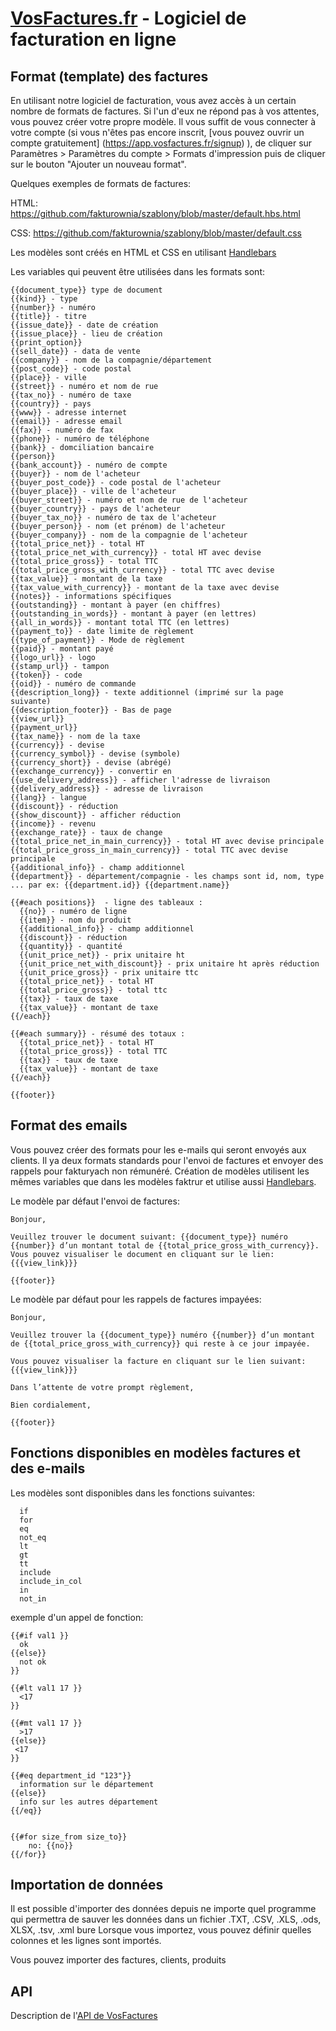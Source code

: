 [VosFactures.fr](http://vosfactures.fr/) - Logiciel de facturation en ligne
===========

Format (template) des factures
---------------

En utilisant notre logiciel de facturation, vous avez accès à un certain nombre de formats de factures. Si l'un d'eux ne répond pas à vos attentes, vous pouvez créer votre propre modèle. Il vous suffit de vous connecter à votre compte (si vous n'êtes pas encore inscrit, [vous pouvez ouvrir un compte gratuitement] (https://app.vosfactures.fr/signup) ), de cliquer sur Paramètres > Paramètres du compte > Formats d'impression puis de cliquer sur le bouton "Ajouter un nouveau format".



Quelques exemples de formats de factures:

HTML: https://github.com/fakturownia/szablony/blob/master/default.hbs.html

CSS: https://github.com/fakturownia/szablony/blob/master/default.css

Les modèles sont créés en HTML et CSS en utilisant [Handlebars](http://handlebarsjs.com/)

Les variables qui peuvent être utilisées dans les formats sont:

```shell
{{document_type}} type de document
{{kind}} - type
{{number}} - numéro
{{title}} - titre
{{issue_date}} - date de création
{{issue_place}} - lieu de création
{{print_option}} 
{{sell_date}} - data de vente
{{company}} - nom de la compagnie/département
{{post_code}} - code postal
{{place}} - ville
{{street}} - numéro et nom de rue
{{tax_no}} - numéro de taxe
{{country}} - pays
{{www}} - adresse internet
{{email}} - adresse email
{{fax}} - numéro de fax
{{phone}} - numéro de téléphone
{{bank}} - domciliation bancaire
{{person}}
{{bank_account}} - numéro de compte
{{buyer}} - nom de l'acheteur
{{buyer_post_code}} - code postal de l'acheteur
{{buyer_place}} - ville de l'acheteur
{{buyer_street}} - numéro et nom de rue de l'acheteur
{{buyer_country}} - pays de l'acheteur
{{buyer_tax_no}} - numéro de tax de l'acheteur
{{buyer_person}} - nom (et prénom) de l'acheteur
{{buyer_company}} - nom de la compagnie de l'acheteur
{{total_price_net}} - total HT
{{total_price_net_with_currency}} - total HT avec devise
{{total_price_gross}} - total TTC 
{{total_price_gross_with_currency}} - total TTC avec devise
{{tax_value}} - montant de la taxe
{{tax_value_with_currency}} - montant de la taxe avec devise
{{notes}} - informations spécifiques
{{outstanding}} - montant à payer (en chiffres)
{{outstanding_in_words}} - montant à payer (en lettres)
{{all_in_words}} - montant total TTC (en lettres)
{{payment_to}} - date limite de règlement
{{type_of_payment}} - Mode de règlement
{{paid}} - montant payé
{{logo_url}} - logo
{{stamp_url}} - tampon
{{token}} - code
{{oid}} - numéro de commande
{{description_long}} - texte additionnel (imprimé sur la page suivante)
{{description_footer}} - Bas de page
{{view_url}}
{{payment_url}}
{{tax_name}} - nom de la taxe
{{currency}} - devise
{{currency_symbol}} - devise (symbole)
{{currency_short}} - devise (abrégé)
{{exchange_currency}} - convertir en
{{use_delivery_address}} - afficher l'adresse de livraison
{{delivery_address}} - adresse de livraison
{{lang}} - langue
{{discount}} - réduction
{{show_discount}} - afficher réduction
{{income}} - revenu
{{exchange_rate}} - taux de change
{{total_price_net_in_main_currency}} - total HT avec devise principale
{{total_price_gross_in_main_currency}} - total TTC avec devise principale
{{additional_info}} - champ additionnel
{{department}} - département/compagnie - les champs sont id, nom, type ... par ex: {{department.id}} {{department.name}}

{{#each positions}}  - ligne des tableaux :
  {{no}} - numéro de ligne
  {{item}} - nom du produit
  {{additional_info}} - champ additionnel 
  {{discount}} - réduction
  {{quantity}} - quantité
  {{unit_price_net}} - prix unitaire ht
  {{unit_price_net_with_discount}} - prix unitaire ht après réduction
  {{unit_price_gross}} - prix unitaire ttc
  {{total_price_net}} - total HT
  {{total_price_gross}} - total ttc
  {{tax}} - taux de taxe
  {{tax_value}} - montant de taxe
{{/each}}

{{#each summary}} - résumé des totaux :
  {{total_price_net}} - total HT
  {{total_price_gross}} - total TTC
  {{tax}} - taux de taxe
  {{tax_value}} - montant de taxe
{{/each}}

{{footer}}
```




Format des emails
---------------
Vous pouvez créer des formats pour les e-mails qui seront envoyés aux clients. Il ya deux formats standards pour l'envoi de factures et envoyer des rappels pour fakturyach non rémunéré. Création de modèles utilisent les mêmes variables que dans les modèles faktrur et utilise aussi [Handlebars](http://handlebarsjs.com/).

Le modèle par défaut l'envoi de factures:
```shell
Bonjour,

Veuillez trouver le document suivant: {{document_type}} numéro {{number}} d’un montant total de {{total_price_gross_with_currency}}.
Vous pouvez visualiser le document en cliquant sur le lien: {{{view_link}}}

{{footer}}

```

Le modèle par défaut pour les rappels de factures impayées:
```shell
Bonjour,

Veuillez trouver la {{document_type}} numéro {{number}} d’un montant de {{total_price_gross_with_currency}} qui reste à ce jour impayée.

Vous pouvez visualiser la facture en cliquant sur le lien suivant: {{{view_link}}}

Dans l’attente de votre prompt règlement,

Bien cordialement,

{{footer}}
```


Fonctions disponibles en modèles factures et des e-mails
---------------

Les modèles sont disponibles dans les fonctions suivantes:

```shell
  if
  for
  eq 
  not_eq
  lt
  gt
  tt
  include
  include_in_col
  in 
  not_in
```

exemple d'un appel de fonction:

```shell  
{{#if val1 }}
  ok
{{else}}
  not ok
}}

{{#lt val1 17 }}
  <17
}}

{{#mt val1 17 }}
  >17
{{else}}
 <17
}}

{{#eq department_id "123"}}
  information sur le département
{{else}}
  info sur les autres département
{{/eq}}


{{#for size_from size_to}}
    no: {{no}}
{{/for}}
```


Importation de données
---------------

Il est possible d'importer des données depuis ne importe quel programme qui permettra de sauver les données dans un fichier .TXT, .CSV, .XLS, .ods, XLSX, .tsv, .xml bure Lorsque vous importez, vous pouvez définir quelles colonnes et les lignes sont importés.

Vous pouvez importer des factures, clients, produits


API
---------------

Description de l'[API de VosFactures](https://github.com/radgost/vosfactures-api)

